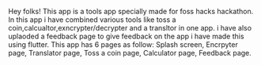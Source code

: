 
Hey folks!
This app is a tools app specially made for foss hacks hackathon. In this app i have combined various tools like toss a coin,calcualtor,exncrypter/decrypter and a transltor in one app.
i have also uplaoded a feedback page to give feedback on the app
i have made this using flutter.
This app has  6 pages as follow:
Splash screen, Encrpyter page, Translator page, Toss a coin page, Calculator page, Feedback page.


